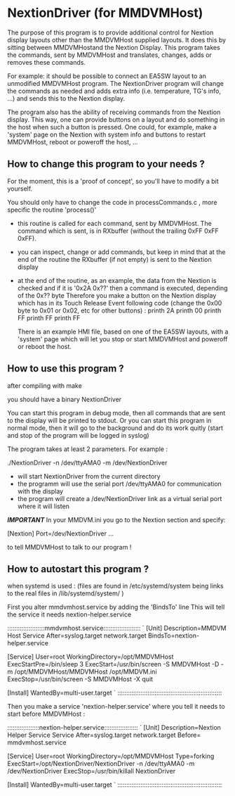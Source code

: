 NextionDriver (for MMDVMHost)
=============================

The purpose of this program is to provide additional control for
Nextion display layouts other than the MMDVMHost supplied layouts.
It does this by sitting between MMDVMHostand the Nextion Display.
This program takes the commands, sent by MMDVMHost and translates, changes,
adds or removes these commands.

For example: it should be possible to connect an EA5SW layout to an unmodified
MMDVMHost program.
The NextionDriver program will change the commands as needed and adds extra
info (i.e. temperature, TG's info, ...) and sends this to the Nextion display.

The program also has the ability of receiving commands from the Nextion
display. This way, one can provide buttons on a layout and do something
in the host when such a button is pressed.
One could, for example, make a 'system' page on the Nextion with system info
and buttons to restart MMDVMHost, reboot or poweroff the host, ...


How to change this program to your needs ?
------------------------------------------

For the moment, this is a 'proof of concept', so you'll have to modify a bit
yourself.

You should only have to change the code in processCommands.c , more specific
the routine 'process()'

* this routine is called for each command, sent by MMDVMHost. The command
  which is sent, is in RXbuffer (without the trailing 0xFF 0xFF 0xFF).
* you can inspect, change or add commands, but keep in mind that at the end of
  the routine the RXbuffer (if not empty) is sent to the Nextion display
* at the end of the routine, as an example, the data from the Nextion is
  checked and if it is '0x2A 0x??' then a command is executed, depending of
  the 0x?? byte
  Therefore you make a button on the Nextion display which has in its
  Touch Release Event following code (change the 0x00 byte to 0x01 or 0x02,
  etc for other buttons) :
	printh 2A
	printh 00
	printh FF
	printh FF
	printh FF

  There is an example HMI file, based on one of the EA5SW layouts, with
  a 'system' page which will let you stop or start MMDVMHost and poweroff
  or reboot the host.


How to use this program ?
-------------------------

after compiling with
	make

you should have a binary
	NextionDriver

You can start this program in debug mode, then all commands that are sent
to the display will be printed to stdout.
Or you can start this program in normal mode, then it will go to the 
background and do its work quitly (start and stop of the program
will be logged in syslog)

The program takes at least 2 parameters. For example :

./NextionDriver -n /dev/ttyAMA0 -m /dev/NextionDriver

- will start NextionDriver from the current directory
- the programm will use the serial port /dev/ttyAMA0 for communication
  with the display
- the program will create a /dev/NextionDriver link as a virtual serial
  port where it will listen
  
***IMPORTANT***
In your MMDVM.ini you go to the Nextion section and specify:

[Nextion]
Port=/dev/NextionDriver
...

to tell MMDVMHost to talk to our program !


How to autostart this program ?
-------------------------------
when systemd is used :
(files are found in /etc/systemd/system being links to
 the real files in /lib/systemd/system/ )

First you alter mmdvmhost.service by adding the 'BindsTo' line
This will tell the service it needs nextion-helper.service

:::::::::::::::::::::mmdvmhost.service:::::::::::::::::::::
`
[Unit]
Description=MMDVM Host Service
After=syslog.target network.target
BindsTo=nextion-helper.service

[Service]
User=root
WorkingDirectory=/opt/MMDVMHost
ExecStartPre=/bin/sleep 3
ExecStart=/usr/bin/screen -S MMDVMHost -D -m /opt/MMDVMHost/MMDVMHost /opt/MMDVM.ini
ExecStop=/usr/bin/screen -S MMDVMHost -X quit

[Install]
WantedBy=multi-user.target
`
:::::::::::::::::::::::::::::::::::::::::::::::::::::::::::


Then you make a service 'nextion-helper.service'
where you tell it needs to start before MMDVMHost :


::::::::::::::::::nextion-helper.service:::::::::::::::::::
`
[Unit]
Description=Nextion Helper Service Service
After=syslog.target network.target
Before= mmdvmhost.service

[Service]
User=root
WorkingDirectory=/opt/MMDVMHost
Type=forking
ExecStart=/opt/NextionDriver/NextionDriver -n /dev/ttyAMA0 -m /dev/NextionDriver
ExecStop=/usr/bin/killall NextionDriver

[Install]
WantedBy=multi-user.target
`
:::::::::::::::::::::::::::::::::::::::::::::::::::::::::::

